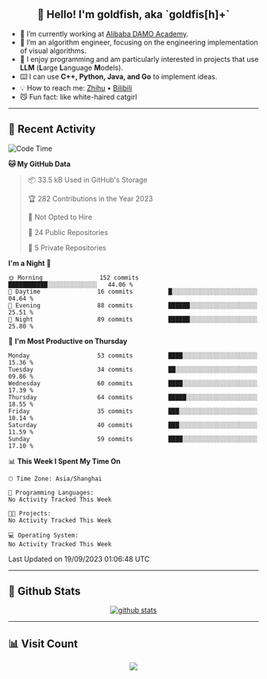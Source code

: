 
<h2 align="center">👋 Hello! I'm goldfish, aka `goldfis[h]+`</h2>

- 📍 I’m currently working at [Alibaba DAMO Academy](https://damo.alibaba.com/).  
- 🌱 I’m an algorithm engineer, focusing on the engineering implementation of visual algorithms.  
- 💬 I enjoy programming and am particularly interested in projects that use **LLM** (**L**arge **L**anguage **M**odels).   
- ⌨️ I can use **C++, Python, Java, and Go** to implement ideas.  
- 💡 How to reach me: [Zhihu](https://www.zhihu.com/people/goldfishh) • [Bilibili](https://space.bilibili.com/11349246)  
- 😼 Fun fact: like white-haired catgirl  

-------

## 🔧 Recent Activity

<!--START_SECTION:waka-->
![Code Time](http://img.shields.io/badge/Code%20Time-13%20hrs%2028%20mins-blue)

**🐱 My GitHub Data** 

> 📦 33.5 kB Used in GitHub's Storage 
 > 
> 🏆 282 Contributions in the Year 2023
 > 
> 🚫 Not Opted to Hire
 > 
> 📜 24 Public Repositories 
 > 
> 🔑 5 Private Repositories 
 > 
**I'm a Night 🦉** 

```text
🌞 Morning                152 commits         ███████████░░░░░░░░░░░░░░   44.06 % 
🌆 Daytime                16 commits          █░░░░░░░░░░░░░░░░░░░░░░░░   04.64 % 
🌃 Evening                88 commits          ██████░░░░░░░░░░░░░░░░░░░   25.51 % 
🌙 Night                  89 commits          ██████░░░░░░░░░░░░░░░░░░░   25.80 % 
```
📅 **I'm Most Productive on Thursday** 

```text
Monday                   53 commits          ████░░░░░░░░░░░░░░░░░░░░░   15.36 % 
Tuesday                  34 commits          ██░░░░░░░░░░░░░░░░░░░░░░░   09.86 % 
Wednesday                60 commits          ████░░░░░░░░░░░░░░░░░░░░░   17.39 % 
Thursday                 64 commits          █████░░░░░░░░░░░░░░░░░░░░   18.55 % 
Friday                   35 commits          ███░░░░░░░░░░░░░░░░░░░░░░   10.14 % 
Saturday                 40 commits          ███░░░░░░░░░░░░░░░░░░░░░░   11.59 % 
Sunday                   59 commits          ████░░░░░░░░░░░░░░░░░░░░░   17.10 % 
```


📊 **This Week I Spent My Time On** 

```text
🕑︎ Time Zone: Asia/Shanghai

💬 Programming Languages: 
No Activity Tracked This Week

🐱‍💻 Projects: 
No Activity Tracked This Week

💻 Operating System: 
No Activity Tracked This Week
```


 Last Updated on 19/09/2023 01:06:48 UTC
<!--END_SECTION:waka-->

-------

## 📆 Github Stats

<p align="center">
    <a href="https://github.com/anuraghazra/github-readme-stats">
      <img src="https://github-readme-stats.vercel.app/api?username=goldfishh&show_icons=true&theme=dracula" alt="github stats" />
    </a>
</p>

-------

## 📊 Visit Count

<p align="center">
  <a href="https://count.getloli.com/"><img src="https://count.getloli.com/get/@:goldfishh?theme=rule34"></a>
</p>
